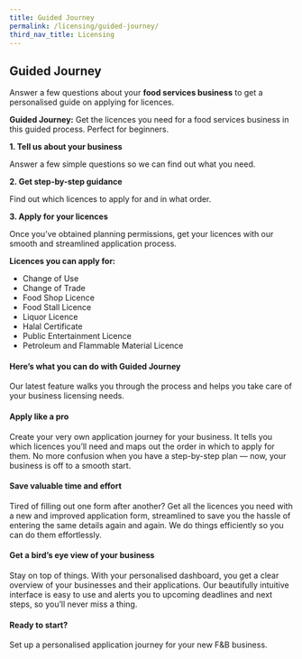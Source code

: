 ```yaml
---
title: Guided Journey
permalink: /licensing/guided-journey/
third_nav_title: Licensing
---
```


## Guided Journey
Answer a few questions about your **food services business** to get a personalised guide on applying for licences.

**Guided Journey:** Get the licences you need for a food services business in this guided process. Perfect for beginners.

**1. Tell us about your business**

Answer a few simple questions so we can find out what you need.

**2. Get step-by-step guidance**

Find out which licences to apply for and in what order.

**3. Apply for your licences**

Once you’ve obtained planning permissions, get your licences with our smooth and streamlined application process.

**Licences you can apply for:**
- Change of Use
- Change of Trade
- Food Shop Licence
- Food Stall Licence
- Liquor Licence
- Halal Certificate
- Public Entertainment Licence
- Petroleum and Flammable Material Licence

#### Here’s what you can do with Guided Journey
Our latest feature walks you through the process and helps you take care of your business licensing needs.

#### Apply like a pro
Create your very own application journey for your business. It tells you which licences you’ll need and maps out the order in which to apply for them. No more confusion when you have a step-by-step plan — now, your business is off to a smooth start.

#### Save valuable time and effort
Tired of filling out one form after another? Get all the licences you need with a new and improved application form, streamlined to save you the hassle of entering the same details again and again. We do things efficiently so you can do them effortlessly.

#### Get a bird’s eye view of your business
Stay on top of things. With your personalised dashboard, you get a clear overview of your businesses and their applications. Our beautifully intuitive interface is easy to use and alerts you to upcoming deadlines and next steps, so you’ll never miss a thing.

#### Ready to start?
Set up a personalised application journey for your new F&B business.